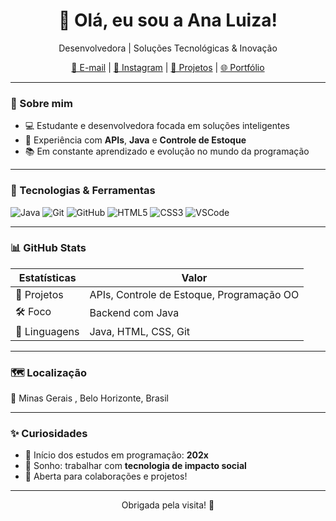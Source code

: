 <h1 align="center">👋 Olá, eu sou a Ana Luiza!</h1>

<p align="center">
  Desenvolvedora | Soluções Tecnológicas & Inovação  
</p>

<p align="center">
  <a href="mailto:anagomes360luiza@gmail.com">📧 E-mail</a> |
  <a href="https://www.instagram.com/_analuxrz" target="_blank">📸 Instagram</a> |
  <a href="https://github.com/analindamara" target="_blank">📂 Projetos</a> |
  <a href="#">🌐 Portfólio</a>
</p>

---

### 🧠 Sobre mim

- 💻 Estudante e desenvolvedora focada em soluções inteligentes
- 🧪 Experiência com **APIs**, **Java** e **Controle de Estoque**
- 📚 Em constante aprendizado e evolução no mundo da programação

---

### 🚀 Tecnologias & Ferramentas

![Java](https://img.shields.io/badge/Java-ED8B00?style=for-the-badge&logo=java&logoColor=white)
![Git](https://img.shields.io/badge/Git-F05032?style=for-the-badge&logo=git&logoColor=white)
![GitHub](https://img.shields.io/badge/GitHub-181717?style=for-the-badge&logo=github&logoColor=white)
![HTML5](https://img.shields.io/badge/HTML5-e34c26?style=for-the-badge&logo=html5&logoColor=white)
![CSS3](https://img.shields.io/badge/CSS3-264de4?style=for-the-badge&logo=css3&logoColor=white)
![VSCode](https://img.shields.io/badge/VSCode-0078d7?style=for-the-badge&logo=visual-studio-code&logoColor=white)

---

### 📊 GitHub Stats

| Estatísticas | Valor |
|--------------|-------|
| 📁 Projetos  | APIs, Controle de Estoque, Programação OO |
| 🛠️ Foco      | Backend com Java |
| 📌 Linguagens | Java, HTML, CSS, Git |

---

### 🗺️ Localização

📍 Minas Gerais , Belo Horizonte, Brasil

---

### ✨ Curiosidades

- 📅 Início dos estudos em programação: **202x**
- 🚀 Sonho: trabalhar com **tecnologia de impacto social**
- 🤝 Aberta para colaborações e projetos!

---

<p align="center">
  Obrigada pela visita! 🌟
</p>
